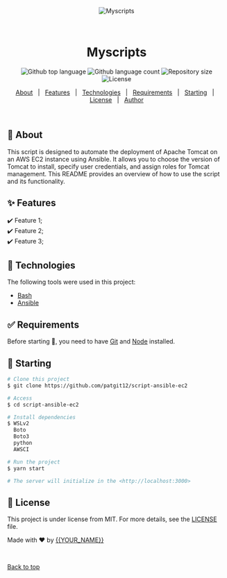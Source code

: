 <div align="center" id="top"> 
  <img src="./.github/app.gif" alt="Myscripts" />

  &#xa0;

  <!-- <a href="https://myscripts.netlify.app">Demo</a> -->
</div>

<h1 align="center">Myscripts</h1>

<p align="center">
  <img alt="Github top language" src="https://img.shields.io/github/languages/top/{{YOUR_GITHUB_USERNAME}}/myscripts?color=56BEB8">

  <img alt="Github language count" src="https://img.shields.io/github/languages/count/{{YOUR_GITHUB_USERNAME}}/myscripts?color=56BEB8">

  <img alt="Repository size" src="https://img.shields.io/github/repo-size/{{YOUR_GITHUB_USERNAME}}/myscripts?color=56BEB8">

  <img alt="License" src="https://img.shields.io/github/license/{{YOUR_GITHUB_USERNAME}}/myscripts?color=56BEB8">

  <!-- <img alt="Github issues" src="https://img.shields.io/github/issues/{{YOUR_GITHUB_USERNAME}}/myscripts?color=56BEB8" /> -->

  <!-- <img alt="Github forks" src="https://img.shields.io/github/forks/{{YOUR_GITHUB_USERNAME}}/myscripts?color=56BEB8" /> -->

  <!-- <img alt="Github stars" src="https://img.shields.io/github/stars/{{YOUR_GITHUB_USERNAME}}/myscripts?color=56BEB8" /> -->
</p>

<!-- Status -->

<!-- <h4 align="center"> 
	🚧  Myscripts 🚀 Under construction...  🚧
</h4> 

<hr> -->

<p align="center">
  <a href="#dart-about">About</a> &#xa0; | &#xa0; 
  <a href="#sparkles-features">Features</a> &#xa0; | &#xa0;
  <a href="#rocket-technologies">Technologies</a> &#xa0; | &#xa0;
  <a href="#white_check_mark-requirements">Requirements</a> &#xa0; | &#xa0;
  <a href="#checkered_flag-starting">Starting</a> &#xa0; | &#xa0;
  <a href="#memo-license">License</a> &#xa0; | &#xa0;
  <a href="https://github.com/{{YOUR_GITHUB_USERNAME}}" target="_blank">Author</a>
</p>

<br>

## :dart: About ##

This script is designed to automate the deployment of Apache Tomcat on an AWS EC2 instance using Ansible. It allows you to choose the version of Tomcat to install, specify user credentials, and assign roles for Tomcat management. This README provides an overview of how to use the script and its functionality.

## :sparkles: Features ##

:heavy_check_mark: Feature 1;\
:heavy_check_mark: Feature 2;\
:heavy_check_mark: Feature 3;

## :rocket: Technologies ##

The following tools were used in this project:

- [Bash](https://expo.io/)
- [Ansible](https://nodejs.org/en/)

## :white_check_mark: Requirements ##

Before starting :checkered_flag:, you need to have [Git](https://git-scm.com) and [Node](https://nodejs.org/en/) installed.

## :checkered_flag: Starting ##

```bash
# Clone this project
$ git clone https://github.com/patgit12/script-ansible-ec2

# Access
$ cd script-ansible-ec2

# Install dependencies
$ WSLv2
  Boto
  Boto3
  python
  AWSCI

# Run the project
$ yarn start

# The server will initialize in the <http://localhost:3000>
```

## :memo: License ##

This project is under license from MIT. For more details, see the [LICENSE](LICENSE.md) file.


Made with :heart: by <a href="https://github.com/{{YOUR_GITHUB_USERNAME}}" target="_blank">{{YOUR_NAME}}</a>

&#xa0;

<a href="#top">Back to top</a>

